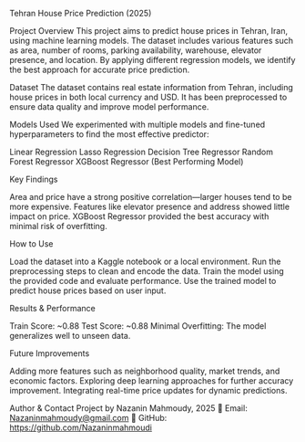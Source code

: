 Tehran House Price Prediction (2025)

Project Overview
This project aims to predict house prices in Tehran, Iran, using machine learning models. The dataset includes various features such as area, number of rooms, parking availability, warehouse, elevator presence, and location. By applying different regression models, we identify the best approach for accurate price prediction.

Dataset
The dataset contains real estate information from Tehran, including house prices in both local currency and USD. It has been preprocessed to ensure data quality and improve model performance.

Models Used
We experimented with multiple models and fine-tuned hyperparameters to find the most effective predictor:

Linear Regression
Lasso Regression
Decision Tree Regressor
Random Forest Regressor
XGBoost Regressor (Best Performing Model)

Key Findings

Area and price have a strong positive correlation—larger houses tend to be more expensive.
Features like elevator presence and address showed little impact on price.
XGBoost Regressor provided the best accuracy with minimal risk of overfitting.

How to Use

Load the dataset into a Kaggle notebook or a local environment.
Run the preprocessing steps to clean and encode the data.
Train the model using the provided code and evaluate performance.
Use the trained model to predict house prices based on user input.

Results & Performance

Train Score: ~0.88
Test Score: ~0.88
Minimal Overfitting: The model generalizes well to unseen data.

Future Improvements

Adding more features such as neighborhood quality, market trends, and economic factors.
Exploring deep learning approaches for further accuracy improvement.
Integrating real-time price updates for dynamic predictions.

Author & Contact
Project by Nazanin Mahmoudy, 2025
📧 Email: Nazaninmahmoudy@gmail.com
🔗 GitHub: https://github.com/Nazaninmahmoudi
